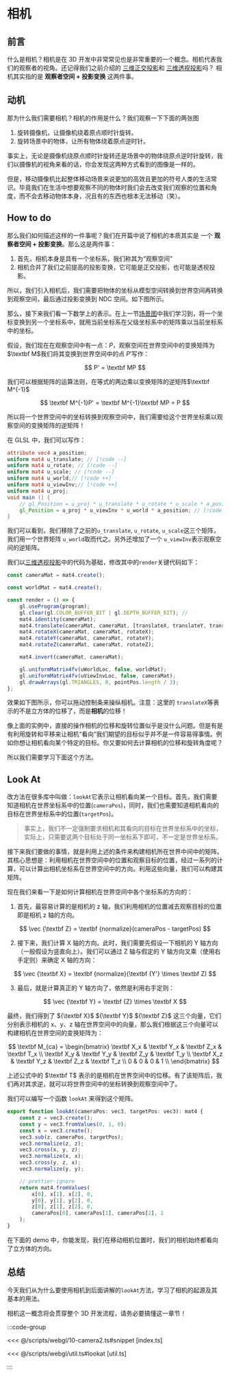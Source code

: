 # 相机

## 前言

什么是相机？相机是在 3D 开发中非常常见也是非常重要的一个概念。相机代表我们的观察者的视角。还记得我们之前介绍的 [三维正交投影](./7-ortho-projection.md)和 [三维透视投影](./8-perspective-projection.md)吗？ 相机其实指的是 **观察者空间 + 投影变换** 这两件事。

## 动机

那为什么我们需要相机？相机的作用是什么？我们观察一下下面的两张图

<ImgContainer :srcs="['/img/10-camera/sceneRotate.gif', '/img/10-camera/cameraRotate.gif']"/>

1. 旋转摄像机，让摄像机绕着原点顺时针旋转。
2. 旋转场景中的物体，让所有物体绕着原点逆时针。

事实上，无论是摄像机绕原点顺时针旋转还是场景中的物体绕原点逆时针旋转，我们以摄像机的视角来看的话，你会发现这两种方式看到的图像是一样的。

但是，移动摄像机比起整体移动场景来说更加的高效且更加的符号人类的生活常识。毕竟我们在生活中想要观察不同的物体时我们会去改变我们观察的位置和角度，而不会去移动物体本身，况且有的东西也根本无法移动（笑）。

## How to do

那么我们如何描述这样的一件事呢？我们在开篇中说了相机的本质其实是 一个 **观察者空间 + 投影变换**。那么这是两件事：

1. 首先，相机本身是具有一个坐标系，我们称其为“观察空间”
2. 相机合并了我们之前提高的投影变换，它可能是正交投影，也可能是透视投影。

所以，我们引入相机后，我们需要把物体的坐标从模型空间转换到世界空间再转换到观察空间，最后通过投影变换到 NDC 空间。如下图所示。

<ImgContainer :srcs="['/img/10-camera/space.png']"/>

那么，接下来我们看一下数学上的表示。在上一节[场景图](./9-hierarchy.md)中我们学习到，将一个坐标变换到另一个坐标系中，就用当前坐标系在父级坐标系中的矩阵乘以当前坐标系中的坐标。

假设，我们现在在观察空间中有一点：$P$，观察空间在世界空间中的变换矩阵为 $\textbf M$我们将其变换到世界空间中的点 $P'$写作：

$$
P' = \textbf MP
$$

我们可以根据矩阵的运算法则，在等式的两边乘以变换矩阵的逆矩阵$\textbf M^{-1}$

$$
\textbf M^{-1}P' = \textbf M^{-1}\textbf MP = P
$$

所以将一个世界空间中的坐标转换到观察空间中，我们需要给这个世界坐标乘以观察空间的变换矩阵的逆矩阵！

在 GLSL 中，我们可以写作：

```glsl
attribute vec4 a_position;
uniform mat4 u_translate; // [!code --]
uniform mat4 u_rotate; // [!code --]
uniform mat4 u_scale; // [!code --]
uniform mat4 u_world;// [!code ++]
uniform mat4 u_viewInv;// [!code ++]
uniform mat4 u_proj;
void main () {
    // gl_Position = u_proj * u_translate * u_rotate * u_scale * a_position; [!code --]
    gl_Position = u_proj * u_viewInv * u_world * a_position; // [!code ++]
}
```

我们可以看到，我们移除了之前的`u_translate`, `u_rotate`, `u_scale`这三个矩阵，我们用一个世界矩阵 `u_world`取而代之。另外还增加了一个 `u_viewInv`表示观察空间的逆矩阵。

我们以[三维透视投影](./8-perspective-projection.md)中的代码为基础，修改其中的`render`关键代码如下：

```ts
const cameraMat = mat4.create();

const worldMat = mat4.create();

const render = () => {
    gl.useProgram(program);
    gl.clear(gl.COLOR_BUFFER_BIT | gl.DEPTH_BUFFER_BIT); //
    mat4.identity(cameraMat);
    mat4.translate(cameraMat, cameraMat, [translateX, translateY, translateZ]);
    mat4.rotateX(cameraMat, cameraMat, rotateX);
    mat4.rotateY(cameraMat, cameraMat, rotateY);
    mat4.rotateZ(cameraMat, cameraMat, rotateZ);

    mat4.invert(cameraMat, cameraMat);

    gl.uniformMatrix4fv(uWorldLoc, false, worldMat);
    gl.uniformMatrix4fv(uViewInvLoc, false, cameraMat);
    gl.drawArrays(gl.TRIANGLES, 0, pointPos.length / 3);
};
```

效果如下图所示，你可以拖动控制条来操纵相机。注意：这里的 `translateX`等表示的不是立方体的位移了，而是**相机**的位移！
<WebGLCamera/>

像上面的实例中，直接的操作相机的位移和旋转位置似乎是没什么问题。但是有是有利用旋转和平移来让相机“看向”我们期望的目标似乎并不是一件容易得事情。例如你想让相机看向某个特定的目标。你又要如何去计算相机的位移和旋转角度呢？

所以我们需要学习下面这个方法。

## Look At

改方法在很多库中叫做：`lookAt`它表示让相机看向某一个目标。首先，我们需要知道相机在世界坐标系中的位置(`cameraPos`)，同时，我们也需要知道相机看向的目标在世界坐标系中的位置(`targetPos`)。

> 事实上，我们不一定强制要求相机和其看向的目标在世界坐标系中的坐标，实际上，只需要这两个目标处于同一坐标系下即可，不一定是世界坐标系。

接下来我们要做的事情，就是利用上述的条件来构建相机所在世界中间中的矩阵。其核心思想是：利用相机在世界空间中的位置和观察目标的位置，经过一系列的计算，可以计算出相机坐标系在世界空间中的方向。利用这些向量，我们可以构建其矩阵。

现在我们来看一下是如何计算相机在世界空间中各个坐标系的方向的：

1. 首先，最容易计算的是相机的 z 轴，我们利用相机的位置减去观察目标的位置即是相机 z 轴的方向。

$$
\vec {\textbf Z} = \textbf {normalize}(cameraPos - targetPos)
$$

2. 接下来，我们计算 X 轴的方向。此时，我们需要先假设一下相机的 Y 轴方向（一般假设为竖直向上）。我们可以通过 Z 轴与假定的 Y 轴方向叉乘（使用右手定则）来确定 X 轴的方向：

$$
\vec {\textbf X} = \textbf {normalize}(\textbf {Y'} \times \textbf Z)
$$

3. 最后，就是计算真正的 Y 轴方向了，依然是利用右手定则：

$$
\vec {\textbf Y} = \textbf {Z} \times \textbf X
$$

最终，我们得到了 ${\textbf X}$ ${\textbf Y}$ ${\textbf Z}$ 这三个向量，它们分别表示相机的 x、y、z 轴在世界空间中的向量，那么我们根据这三个向量可以构建相机在世界空间的变换矩阵为：

$$
\textbf M_{ca} =
\begin{bmatrix}
\textbf X_x & \textbf Y_x & \textbf Z_x & \textbf T_x \\
\textbf X_y & \textbf Y_y & \textbf Z_y & \textbf T_y \\
\textbf X_z & \textbf Y_z & \textbf Z_z & \textbf T_z \\
0 & 0 & 0 & 1 \\
\end{bmatrix}
$$

上述公式中的 $\textbf T$ 表示的是相机在世界空间中的位移。有了该矩阵后，我们再对其求逆，就可以将世界空间中的坐标转换到观察空间中了。

我们可以编写一个函数 `lookAt` 来得到这个矩阵。

```ts
export function lookAt(cameraPos: vec3, targetPos: vec3): mat4 {
    const z = vec3.create();
    const y = vec3.fromValues(0, 1, 0);
    const x = vec3.create();
    vec3.sub(z, cameraPos, targetPos);
    vec3.normalize(z, z);
    vec3.cross(x, y, z);
    vec3.normalize(x, x);
    vec3.cross(y, z, x);
    vec3.normalize(y, y);

    // prettier-ignore
    return mat4.fromValues(
        x[0], x[1], x[2], 0, 
        y[0], y[1], y[2], 0, 
        z[0], z[1], z[2], 0, 
        cameraPos[0], cameraPos[1], cameraPos[2], 1
    );
}
```

在下面的 demo 中，你能发现，我们在移动相机位置时，我们的相机始终都看向了立方体的方向。

<WebGLCamera2/>

## 总结

今天我们从为什么要使用相机到后面讲解的`lookAt`方法，学习了相机的起源及其基本的用法。

相机这一概念将会贯穿整个 3D 开发流程，请务必要搞懂这一章节！

<QRCode/>

:::code-group

<<< @/scripts/webgl/10-camera2.ts#snippet [index.ts]

<<< @/scripts/webgl/util.ts#lookat [util.ts]

:::
